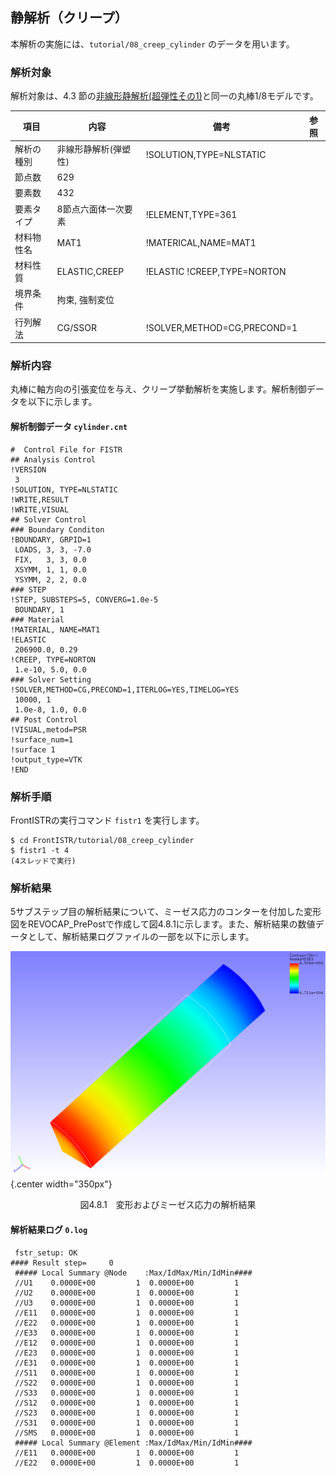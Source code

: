 ## 静解析（クリープ）

本解析の実施には、`tutorial/08_creep_cylinder` のデータを用います。

### 解析対象

解析対象は、4.3 節の[非線形静解析(超弾性その1)](tutorial_03.md)と同一の丸棒1/8モデルです。

 | 項目       | 内容                 | 備考                           | 参照 |
 |------------|----------------------|--------------------------------|------|
 | 解析の種別 | 非線形静解析(弾塑性) | !SOLUTION,TYPE=NLSTATIC        |      |
 | 節点数     | 629                  |                                |      |
 | 要素数     | 432                  |                                |      |
 | 要素タイプ | 8節点六面体一次要素  | !ELEMENT,TYPE=361              |      |
 | 材料物性名 | MAT1                 | !MATERICAL,NAME=MAT1           |      |
 | 材料性質   | ELASTIC,CREEP        | !ELASTIC    !CREEP,TYPE=NORTON |      |
 | 境界条件   | 拘束, 強制変位       |                                |      |
 | 行列解法   | CG/SSOR              | !SOLVER,METHOD=CG,PRECOND=1    |      | 


### 解析内容

丸棒に軸方向の引張変位を与え、クリープ挙動解析を実施します。解析制御データを以下に示します。

#### 解析制御データ `cylinder.cnt`

```
#  Control File for FISTR
## Analysis Control
!VERSION
 3
!SOLUTION, TYPE=NLSTATIC
!WRITE,RESULT
!WRITE,VISUAL
## Solver Control
### Boundary Conditon
!BOUNDARY, GRPID=1
 LOADS, 3, 3, -7.0
 FIX,   3, 3, 0.0
 XSYMM, 1, 1, 0.0
 YSYMM, 2, 2, 0.0
### STEP
!STEP, SUBSTEPS=5, CONVERG=1.0e-5
 BOUNDARY, 1
### Material
!MATERIAL, NAME=MAT1
!ELASTIC
 206900.0, 0.29
!CREEP, TYPE=NORTON
 1.e-10, 5.0, 0.0
### Solver Setting
!SOLVER,METHOD=CG,PRECOND=1,ITERLOG=YES,TIMELOG=YES
 10000, 1
 1.0e-8, 1.0, 0.0
## Post Control
!VISUAL,metod=PSR
!surface_num=1
!surface 1
!output_type=VTK
!END
```

### 解析手順

FrontISTRの実行コマンド `fistr1` を実行します。

```
$ cd FrontISTR/tutorial/08_creep_cylinder
$ fistr1 -t 4
(4スレッドで実行)
```

### 解析結果

5サブステップ目の解析結果について、ミーゼス応力のコンターを付加した変形図をREVOCAP_PrePostで作成して図4.8.1に示します。また、解析結果の数値データとして、解析結果ログファイルの一部を以下に示します。

![変形およびミーゼス応力の解析結果](./media/tutorial08_01.png){.center width="350px"}
<div style="text-align: center;">
図4.8.1　変形およびミーゼス応力の解析結果
</div>

#### 解析結果ログ `0.log`

```
 fstr_setup: OK
#### Result step=     0
 ##### Local Summary @Node    :Max/IdMax/Min/IdMin####
 //U1    0.0000E+00         1  0.0000E+00         1
 //U2    0.0000E+00         1  0.0000E+00         1
 //U3    0.0000E+00         1  0.0000E+00         1
 //E11   0.0000E+00         1  0.0000E+00         1
 //E22   0.0000E+00         1  0.0000E+00         1
 //E33   0.0000E+00         1  0.0000E+00         1
 //E12   0.0000E+00         1  0.0000E+00         1
 //E23   0.0000E+00         1  0.0000E+00         1
 //E31   0.0000E+00         1  0.0000E+00         1
 //S11   0.0000E+00         1  0.0000E+00         1
 //S22   0.0000E+00         1  0.0000E+00         1
 //S33   0.0000E+00         1  0.0000E+00         1
 //S12   0.0000E+00         1  0.0000E+00         1
 //S23   0.0000E+00         1  0.0000E+00         1
 //S31   0.0000E+00         1  0.0000E+00         1
 //SMS   0.0000E+00         1  0.0000E+00         1
 ##### Local Summary @Element :Max/IdMax/Min/IdMin####
 //E11   0.0000E+00         1  0.0000E+00         1
 //E22   0.0000E+00         1  0.0000E+00         1
```

